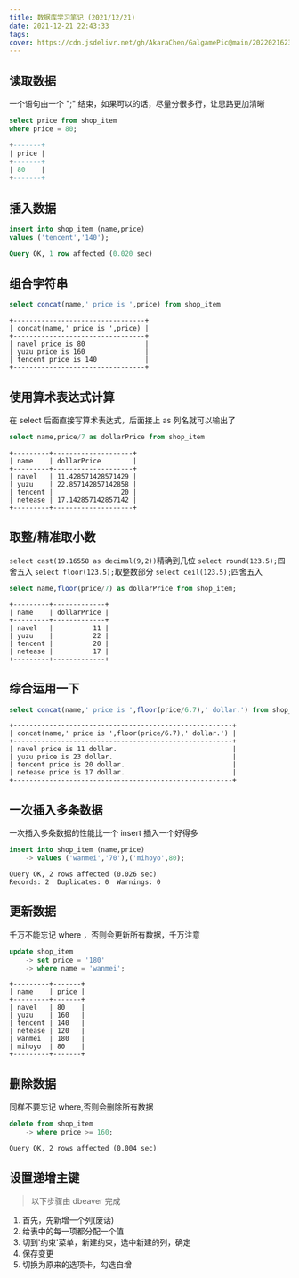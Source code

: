 ```yaml
---
title: 数据库学习笔记 (2021/12/21)
date: 2021-12-21 22:43:33
tags:
cover: https://cdn.jsdelivr.net/gh/AkaraChen/GalgamePic@main/20220216230942.png
---
```


## 读取数据
一个语句由一个 ";" 结束，如果可以的话，尽量分很多行，让思路更加清晰

```sql
select price from shop_item
where price = 80;
```

```sql
+-------+
| price |
+-------+
| 80    |
+-------+
```

## 插入数据

```sql
insert into shop_item (name,price)
values ('tencent','140');
```

```sql
Query OK, 1 row affected (0.020 sec)
```

## 组合字符串

```sql
select concat(name,' price is ',price) from shop_item
```

```plain
+---------------------------------+
| concat(name,' price is ',price) |
+---------------------------------+
| navel price is 80               |
| yuzu price is 160               |
| tencent price is 140            |
+---------------------------------+
```


## 使用算术表达式计算
在 select 后面直接写算术表达式，后面接上 as 列名就可以输出了

```sql
select name,price/7 as dollarPrice from shop_item
```

```plain
+---------+--------------------+
| name    | dollarPrice        |
+---------+--------------------+
| navel   | 11.428571428571429 |
| yuzu    | 22.857142857142858 |
| tencent |                 20 |
| netease | 17.142857142857142 |
+---------+--------------------+
```

## 取整/精准取小数
`select cast(19.16558 as decimal(9,2))`精确到几位
`select round(123.5);`四舍五入
`select floor(123.5);`取整数部分
`select ceil(123.5);`四舍五入

```sql
select name,floor(price/7) as dollarPrice from shop_item;
```

```plain
+---------+-------------+
| name    | dollarPrice |
+---------+-------------+
| navel   |          11 |
| yuzu    |          22 |
| tencent |          20 |
| netease |          17 |
+---------+-------------+
```

## 综合运用一下

```sql
select concat(name,' price is ',floor(price/6.7),' dollar.') from shop_item;
```

```plain
+-------------------------------------------------------+
| concat(name,' price is ',floor(price/6.7),' dollar.') |
+-------------------------------------------------------+
| navel price is 11 dollar.                             |
| yuzu price is 23 dollar.                              |
| tencent price is 20 dollar.                           |
| netease price is 17 dollar.                           |
+-------------------------------------------------------+
```

## 一次插入多条数据
一次插入多条数据的性能比一个 insert 插入一个好得多

```sql
insert into shop_item (name,price)
    -> values ('wanmei','70'),('mihoyo',80);
```

```plain
Query OK, 2 rows affected (0.026 sec)
Records: 2  Duplicates: 0  Warnings: 0
```


## 更新数据
千万不能忘记 where ，否则会更新所有数据，千万注意

```sql
update shop_item
    -> set price = '180'
    -> where name = 'wanmei';
```

```plain
+---------+-------+
| name    | price |
+---------+-------+
| navel   | 80    |
| yuzu    | 160   |
| tencent | 140   |
| netease | 120   |
| wanmei  | 180   |
| mihoyo  | 80    |
+---------+-------+
```


## 删除数据
同样不要忘记 where,否则会删除所有数据

```sql
delete from shop_item
    -> where price >= 160;
```

```plain
Query OK, 2 rows affected (0.004 sec)
```


## 设置递增主键
> 以下步骤由 dbeaver 完成
1. 首先，先新增一个列(废话)
2. 给表中的每一项都分配一个值
3. 切到'约束'菜单，新建约束，选中新建的列，确定
4. 保存变更
5. 切换为原来的选项卡，勾选自增